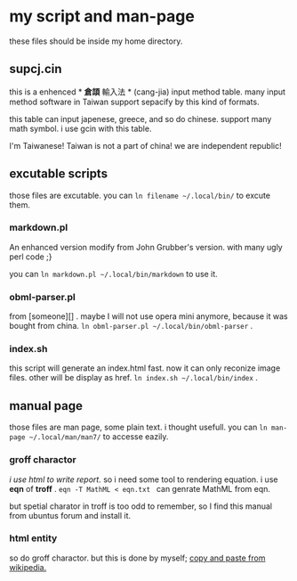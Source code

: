 
# my script and man-page #

these files should be inside my home directory. 



## supcj.cin ##

this is a enhenced * **倉頡** 輸入法 * (cang-jia) input method table. 
many input method software in Taiwan support 
sepacify by this kind of formats. 

this table can input japenese, greece, 
and so do chinese. support many math symbol. 
i use gcin with this table. 

I'm Taiwanese! 
Taiwan is not a part of china! 
we are independent republic! 


## excutable scripts ##

those files are excutable. you can 
 `ln filename ~/.local/bin/` to excute them. 


### markdown.pl ###

An enhanced version modify from John Grubber's version. 
with many ugly perl code ;}

you can `ln markdown.pl ~/.local/bin/markdown` 
to use it. 


### obml-parser.pl ###

from [someone][] . 
maybe I will not use opera mini anymore, 
because it was bought from china. 
`ln obml-parser.pl ~/.local/bin/obml-parser` . 


### index.sh ###

this script will generate an index.html fast. 
now it can only reconize image files. 
other will be display as href. 
`ln index.sh ~/.local/bin/index` . 


## manual page ##

those files are man page, some plain text. 
i thought usefull. you can 
 `ln man-page ~/.local/man/man7/` 
to accesse eazily. 


### groff charactor ###

*i use html to write report.*
so i need some tool to rendering equation. 
i use **eqn** of **troff** . `eqn -T MathML < eqn.txt `
can genrate MathML from eqn. 

but spetial charator in troff is too odd
to remember, so I find this manual from
ubuntus forum and install it. 


### html entity ###

so do groff charactor. 
but this is done by myself; 
[copy and paste from wikipedia. ][entity-wiki]

[entity-wiki]: https://en.wikipedia.org/wiki/List_of_XML_and_HTML_character_entity_references

